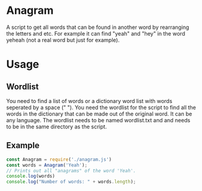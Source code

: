 # Anagram
A script to get all words that can be found in another word by rearranging the letters and etc. For example it can find "yeah" and "hey" in the word yeheah (not a real word but just for example).
# Usage
## Wordlist
You need to find a list of words or a dictionary word list with words seperated by a space (" "). You need the wordlist for the script to find all the words in the dictionary that can be made out of the original word. It can be any language. The wordlist needs to be named wordlist.txt and and needs to be in the same directory as the script.
## Example
```javascript
const Anagram = require('./anagram.js')
const words = Anagram('Yeah');
// Prints out all "anagrams" of the word 'Yeah'.
console.log(words)
console.log("Number of words: " + words.length);
```
